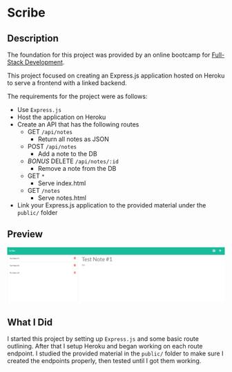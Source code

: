 # Scribe

## Description

The foundation for this project was provided by an online bootcamp for [Full-Stack Development](https://bootcamps.vanderbilt.edu/coding/online/landing/). 

This project focused on creating an Express.js application hosted on Heroku to serve a frontend with a linked backend.

The requirements for the project were as follows:
* Use `Express.js`
* Host the application on Heroku
* Create an API that has the following routes
  * GET `/api/notes`
    * Return all notes as JSON
  * POST `/api/notes`
    * Add a note to the DB
  * *BONUS* DELETE `/api/notes/:id`
    * Remove a note from the DB
  * GET `*`
    * Serve index.html
  * GET `/notes`
    * Serve notes.html
* Link your Express.js application to the provided material under the `public/` folder
## Preview

![Scribe Preview Image](https://github.com/JoelKovalcson/Scribe/blob/main/assets/images/readme-preview.png)

## What I Did

I started this project by setting up `Express.js` and some basic route outlining. After that I setup Heroku and began working on each route endpoint. I studied the provided material in the `public/` folder to make sure I created the endpoints properly, then tested until I got them working.